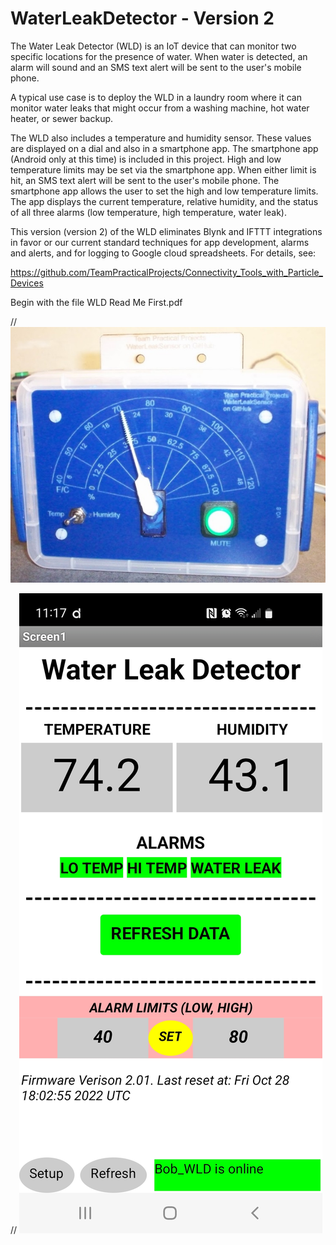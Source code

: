 # WaterLeakDetector - Version 2
The Water Leak Detector (WLD) is an IoT device that can monitor two specific locations for the presence of water. 
When water is detected, an alarm will sound and an SMS text alert will be sent to the user's mobile phone. 

A typical use case is to deploy the WLD in a laundry room where it can monitor water leaks that might occur from a washing machine, 
hot water heater, or sewer backup.

The WLD also includes a temperature and humidity sensor. These values are displayed on a dial and also in a smartphone app.  The
smartphone app (Android only at this time) is included in this project.  High and low temperature limits may be set via the smartphone
app.  When either limit is hit, an SMS text alert will be sent to the user's mobile phone.  The smartphone app allows the user to set the
high and low temperature limits.  The app displays the current temperature, relative humidity, and the status of all three alarms (low
temperature, high temperature, water leak).

This version (version 2) of the WLD eliminates Blynk and IFTTT integrations in favor or our current standard techniques for app development,
alarms and alerts, and for logging to Google cloud spreadsheets.  For details, see: 

https://github.com/TeamPracticalProjects/Connectivity_Tools_with_Particle_Devices

Begin with the file WLD Read Me First.pdf

// ![front view completed project](Photos/Finished%20pointerB.JPG?raw=true "Completed Project")

// ![app screen](Photos/App_screenshot.jpg?raw=true "App Screen")
